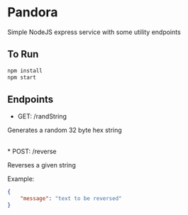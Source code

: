 # Pandora
Simple NodeJS express service with some utility endpoints

## To Run

```bash
npm install
npm start
```

## Endpoints
* GET:  /randString

 Generates a random 32 byte hex string

<br/>  
* POST:  /reverse

 Reverses a given string
 
 Example:
 ```json
 {
     "message": "text to be reversed"
 }
 ``` 
 